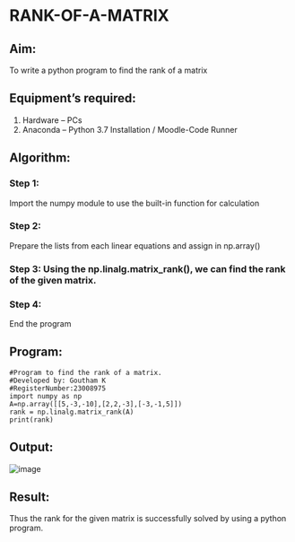 # RANK-OF-A-MATRIX
## Aim:
To write a python program to find the rank of a matrix
## Equipment’s required:
1. 	Hardware – PCs
2. 	Anaconda – Python 3.7 Installation / Moodle-Code Runner
## Algorithm:
### Step 1:  
Import the numpy module to use the built-in function for calculation
### Step 2: 
Prepare the lists from each linear equations and assign in np.array()
### Step 3: Using the np.linalg.matrix_rank(), we can find the rank of the given matrix.
### Step 4: 
End the program
## Program:
```
#Program to find the rank of a matrix.
#Developed by: Goutham K
#RegisterNumber:23008975
import numpy as np
A=np.array([[5,-3,-10],[2,2,-3],[-3,-1,5]])
rank = np.linalg.matrix_rank(A)
print(rank)
```
## Output:
![image](https://github.com/Goutham2306/RANK-OF-A-MATRIX/assets/138971154/22c96bf6-adba-49a2-bc0b-2ec0ecab77c3)

## Result:
Thus the rank for the given matrix is successfully solved by  using a python program.

